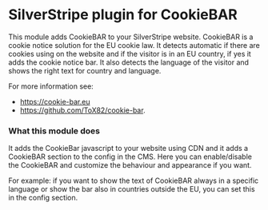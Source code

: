 # SilverStripe plugin for CookieBAR #

This module adds CookieBAR to your SilverStripe website. CookieBAR is a cookie notice solution for the EU cookie law. It detects automatic if there are cookies using on the website and if the visitor is in an EU country, if yes it adds the cookie notice bar. It also detects the language of the visitor and shows the right text for country and language.

For more information see:
* https://cookie-bar.eu
* https://github.com/ToX82/cookie-bar.

### What this module does ###

It adds the CookieBar javascript to your website using CDN and it adds a CookieBAR section to the config in the CMS. Here you can enable/disable the CookieBAR and customize the behaviour and appearance if you want.

For example: if you want to show the text of CookieBAR always in a specific language or show the bar also in countries outside the EU, you can set this in the config section.

